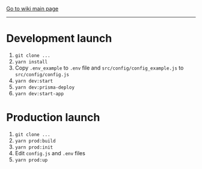 [Go to wiki main page](wiki_index.md)
***

# Development launch
1. `git clone ...`
2. `yarn install`
3. Copy `.env_example` to `.env` file and `src/config/config_example.js` to `src/config/config.js`
4. `yarn dev:start`
5. `yarn dev:prisma-deploy`
6. `yarn dev:start-app`

# Production launch
1. `git clone ...`
2. `yarn prod:build`
3. `yarn prod:init`
4. Edit `config.js` and `.env` files
5. `yarn prod:up`

